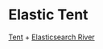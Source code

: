 # Elastic Tent

[Tent](https://tent.io/) + [Elasticsearch River](http://www.elasticsearch.org/guide/en/elasticsearch/rivers/current/river.html)
